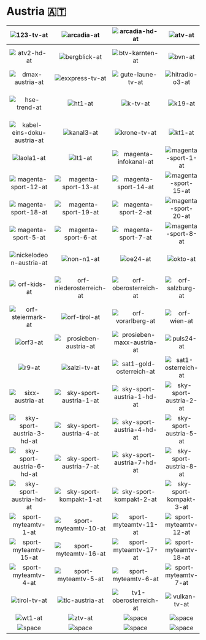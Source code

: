# Austria 🇦🇹

| ![123-tv-at] | ![arcadia-at] | ![arcadia-hd-at] | ![atv-at] | ![atv-hd-at] | ![atv2-at] |
|:---:|:---:|:---:|:---:|:---:|:---:|
| ![atv2-hd-at] | ![bergblick-at] | ![btv-karnten-at] | ![bvn-at] | ![canal-plus-first-at] | ![comedy-central-austria-at] |
| ![dmax-austria-at] | ![exxpress-tv-at] | ![gute-laune-tv-at] | ![hitradio-o3-at] | ![hse-at] | ![hse-extra-at] |
| ![hse-trend-at] | ![ht1-at] | ![k-tv-at] | ![k19-at] | ![kabel-eins-austria-at] | ![kabel-eins-austria-hd-at] |
| ![kabel-eins-doku-austria-at] | ![kanal3-at] | ![krone-tv-at] | ![kt1-at] | ![kurier-tv-at] | ![landle-tv-at] |
| ![laola1-at] | ![lt1-at] | ![magenta-infokanal-at] | ![magenta-sport-1-at] | ![magenta-sport-10-at] | ![magenta-sport-11-at] |
| ![magenta-sport-12-at] | ![magenta-sport-13-at] | ![magenta-sport-14-at] | ![magenta-sport-15-at] | ![magenta-sport-16-at] | ![magenta-sport-17-at] |
| ![magenta-sport-18-at] | ![magenta-sport-19-at] | ![magenta-sport-2-at] | ![magenta-sport-20-at] | ![magenta-sport-3-at] | ![magenta-sport-4-at] |
| ![magenta-sport-5-at] | ![magenta-sport-6-at] | ![magenta-sport-7-at] | ![magenta-sport-8-at] | ![magenta-sport-9-at] | ![melodie-tv-at] |
| ![nickelodeon-austria-at] | ![non-n1-at] | ![oe24-at] | ![okto-at] | ![orf-burgenland-at] | ![orf-karnten-at] |
| ![orf-kids-at] | ![orf-niederosterreich-at] | ![orf-oberosterreich-at] | ![orf-salzburg-at] | ![orf-sport-plus-at] | ![orf-sport-plus-hd-at] |
| ![orf-steiermark-at] | ![orf-tirol-at] | ![orf-vorarlberg-at] | ![orf-wien-at] | ![orf1-at] | ![orf2-at] |
| ![orf3-at] | ![prosieben-austria-at] | ![prosieben-maxx-austria-at] | ![puls24-at] | ![puls4-at] | ![puls4-hd-at] |
| ![r9-at] | ![salzi-tv-at] | ![sat1-gold-osterreich-at] | ![sat1-osterreich-at] | ![servus-tv-at] | ![servus-tv-hd-at] |
| ![sixx-austria-at] | ![sky-sport-austria-1-at] | ![sky-sport-austria-1-hd-at] | ![sky-sport-austria-2-at] | ![sky-sport-austria-2-hd-at] | ![sky-sport-austria-3-at] |
| ![sky-sport-austria-3-hd-at] | ![sky-sport-austria-4-at] | ![sky-sport-austria-4-hd-at] | ![sky-sport-austria-5-at] | ![sky-sport-austria-5-hd-at] | ![sky-sport-austria-6-at] |
| ![sky-sport-austria-6-hd-at] | ![sky-sport-austria-7-at] | ![sky-sport-austria-7-hd-at] | ![sky-sport-austria-8-at] | ![sky-sport-austria-8-hd-at] | ![sky-sport-austria-at] |
| ![sky-sport-austria-hd-at] | ![sky-sport-kompakt-1-at] | ![sky-sport-kompakt-2-at] | ![sky-sport-kompakt-3-at] | ![sky-sport-kompakt-4-at] | ![sky-sport-kompakt-5-at] |
| ![sport-myteamtv-1-at] | ![sport-myteamtv-10-at] | ![sport-myteamtv-11-at] | ![sport-myteamtv-12-at] | ![sport-myteamtv-13-at] | ![sport-myteamtv-14-at] |
| ![sport-myteamtv-15-at] | ![sport-myteamtv-16-at] | ![sport-myteamtv-17-at] | ![sport-myteamtv-18-at] | ![sport-myteamtv-2-at] | ![sport-myteamtv-3-at] |
| ![sport-myteamtv-4-at] | ![sport-myteamtv-5-at] | ![sport-myteamtv-6-at] | ![sport-myteamtv-7-at] | ![sport-myteamtv-8-at] | ![sport-myteamtv-9-at] |
| ![tirol-tv-at] | ![tlc-austria-at] | ![tv1-oberosterreich-at] | ![vulkan-tv-at] | ![w24-at] | ![wntv-at] |
| ![wt1-at] | ![ztv-at] | ![space] | ![space] | ![space] | ![space] |
| ![space]| ![space]| ![space]| ![space]| ![space]| ![space]|


[123-tv-at]:123-tv-at.png
[arcadia-at]:arcadia-at.png
[arcadia-hd-at]:hd/arcadia-hd-at.png
[atv-at]:atv-at.png
[atv-hd-at]:hd/atv-hd-at.png
[atv2-at]:atv2-at.png
[atv2-hd-at]:hd/atv2-hd-at.png
[bergblick-at]:bergblick-at.png
[btv-karnten-at]:btv-karnten-at.png
[bvn-at]:bvn-at.png
[canal-plus-first-at]:canal-plus-first-at.png
[comedy-central-austria-at]:comedy-central-austria-at.png
[dmax-austria-at]:dmax-austria-at.png
[exxpress-tv-at]:exxpress-tv-at.png
[gute-laune-tv-at]:gute-laune-tv-at.png
[hitradio-o3-at]:hitradio-o3-at.png
[hse-at]:hse-at.png
[hse-extra-at]:hse-extra-at.png
[hse-trend-at]:hse-trend-at.png
[ht1-at]:ht1-at.png
[k-tv-at]:k-tv-at.png
[k19-at]:k19-at.png
[kabel-eins-austria-at]:kabel-eins-austria-at.png
[kabel-eins-austria-hd-at]:hd/kabel-eins-austria-hd-at.png
[kabel-eins-doku-austria-at]:kabel-eins-doku-austria-at.png
[kanal3-at]:kanal3-at.png
[krone-tv-at]:krone-tv-at.png
[kt1-at]:kt1-at.png
[kurier-tv-at]:kurier-tv-at.png
[landle-tv-at]:landle-tv-at.png
[laola1-at]:laola1-at.png
[lt1-at]:lt1-at.png
[magenta-infokanal-at]:magenta-infokanal-at.png
[magenta-sport-1-at]:magenta-sport-1-at.png
[magenta-sport-10-at]:magenta-sport-10-at.png
[magenta-sport-11-at]:magenta-sport-11-at.png
[magenta-sport-12-at]:magenta-sport-12-at.png
[magenta-sport-13-at]:magenta-sport-13-at.png
[magenta-sport-14-at]:magenta-sport-14-at.png
[magenta-sport-15-at]:magenta-sport-15-at.png
[magenta-sport-16-at]:magenta-sport-16-at.png
[magenta-sport-17-at]:magenta-sport-17-at.png
[magenta-sport-18-at]:magenta-sport-18-at.png
[magenta-sport-19-at]:magenta-sport-19-at.png
[magenta-sport-2-at]:magenta-sport-2-at.png
[magenta-sport-20-at]:magenta-sport-20-at.png
[magenta-sport-3-at]:magenta-sport-3-at.png
[magenta-sport-4-at]:magenta-sport-4-at.png
[magenta-sport-5-at]:magenta-sport-5-at.png
[magenta-sport-6-at]:magenta-sport-6-at.png
[magenta-sport-7-at]:magenta-sport-7-at.png
[magenta-sport-8-at]:magenta-sport-8-at.png
[magenta-sport-9-at]:magenta-sport-9-at.png
[melodie-tv-at]:melodie-tv-at.png
[nickelodeon-austria-at]:nickelodeon-austria-at.png
[non-n1-at]:non-n1-at.png
[oe24-at]:oe24-at.png
[okto-at]:okto-at.png
[orf-burgenland-at]:orf-burgenland-at.png
[orf-karnten-at]:orf-karnten-at.png
[orf-kids-at]:orf-kids-at.png
[orf-niederosterreich-at]:orf-niederosterreich-at.png
[orf-oberosterreich-at]:orf-oberosterreich-at.png
[orf-salzburg-at]:orf-salzburg-at.png
[orf-sport-plus-at]:orf-sport-plus-at.png
[orf-sport-plus-hd-at]:hd/orf-sport-plus-hd-at.png
[orf-steiermark-at]:orf-steiermark-at.png
[orf-tirol-at]:orf-tirol-at.png
[orf-vorarlberg-at]:orf-vorarlberg-at.png
[orf-wien-at]:orf-wien-at.png
[orf1-at]:orf1-at.png
[orf2-at]:orf2-at.png
[orf3-at]:orf3-at.png
[prosieben-austria-at]:prosieben-austria-at.png
[prosieben-maxx-austria-at]:prosieben-maxx-austria-at.png
[puls24-at]:puls24-at.png
[puls4-at]:puls4-at.png
[puls4-hd-at]:hd/puls4-hd-at.png
[r9-at]:r9-at.png
[salzi-tv-at]:salzi-tv-at.png
[sat1-gold-osterreich-at]:sat1-gold-osterreich-at.png
[sat1-osterreich-at]:sat1-osterreich-at.png
[servus-tv-at]:servus-tv-at.png
[servus-tv-hd-at]:hd/servus-tv-hd-at.png
[sixx-austria-at]:sixx-austria-at.png
[sky-sport-austria-1-at]:sky-sport-austria-1-at.png
[sky-sport-austria-1-hd-at]:hd/sky-sport-austria-1-hd-at.png
[sky-sport-austria-2-at]:sky-sport-austria-2-at.png
[sky-sport-austria-2-hd-at]:hd/sky-sport-austria-2-hd-at.png
[sky-sport-austria-3-at]:sky-sport-austria-3-at.png
[sky-sport-austria-3-hd-at]:hd/sky-sport-austria-3-hd-at.png
[sky-sport-austria-4-at]:sky-sport-austria-4-at.png
[sky-sport-austria-4-hd-at]:hd/sky-sport-austria-4-hd-at.png
[sky-sport-austria-5-at]:sky-sport-austria-5-at.png
[sky-sport-austria-5-hd-at]:hd/sky-sport-austria-5-hd-at.png
[sky-sport-austria-6-at]:sky-sport-austria-6-at.png
[sky-sport-austria-6-hd-at]:hd/sky-sport-austria-6-hd-at.png
[sky-sport-austria-7-at]:sky-sport-austria-7-at.png
[sky-sport-austria-7-hd-at]:hd/sky-sport-austria-7-hd-at.png
[sky-sport-austria-8-at]:sky-sport-austria-8-at.png
[sky-sport-austria-8-hd-at]:hd/sky-sport-austria-8-hd-at.png
[sky-sport-austria-at]:sky-sport-austria-at.png
[sky-sport-austria-hd-at]:hd/sky-sport-austria-hd-at.png
[sky-sport-kompakt-1-at]:sky-sport-kompakt-1-at.png
[sky-sport-kompakt-2-at]:sky-sport-kompakt-2-at.png
[sky-sport-kompakt-3-at]:sky-sport-kompakt-3-at.png
[sky-sport-kompakt-4-at]:sky-sport-kompakt-4-at.png
[sky-sport-kompakt-5-at]:sky-sport-kompakt-5-at.png
[sport-myteamtv-1-at]:sport-myteamtv-1-at.png
[sport-myteamtv-10-at]:sport-myteamtv-10-at.png
[sport-myteamtv-11-at]:sport-myteamtv-11-at.png
[sport-myteamtv-12-at]:sport-myteamtv-12-at.png
[sport-myteamtv-13-at]:sport-myteamtv-13-at.png
[sport-myteamtv-14-at]:sport-myteamtv-14-at.png
[sport-myteamtv-15-at]:sport-myteamtv-15-at.png
[sport-myteamtv-16-at]:sport-myteamtv-16-at.png
[sport-myteamtv-17-at]:sport-myteamtv-17-at.png
[sport-myteamtv-18-at]:sport-myteamtv-18-at.png
[sport-myteamtv-2-at]:sport-myteamtv-2-at.png
[sport-myteamtv-3-at]:sport-myteamtv-3-at.png
[sport-myteamtv-4-at]:sport-myteamtv-4-at.png
[sport-myteamtv-5-at]:sport-myteamtv-5-at.png
[sport-myteamtv-6-at]:sport-myteamtv-6-at.png
[sport-myteamtv-7-at]:sport-myteamtv-7-at.png
[sport-myteamtv-8-at]:sport-myteamtv-8-at.png
[sport-myteamtv-9-at]:sport-myteamtv-9-at.png
[tirol-tv-at]:tirol-tv-at.png
[tlc-austria-at]:tlc-austria-at.png
[tv1-oberosterreich-at]:tv1-oberosterreich-at.png
[vulkan-tv-at]:vulkan-tv-at.png
[w24-at]:w24-at.png
[wntv-at]:wntv-at.png
[wt1-at]:wt1-at.png
[ztv-at]:ztv-at.png

[space]:../../misc/space-1500.png

